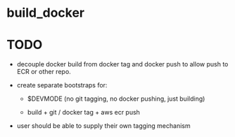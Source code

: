 # build_docker

# TODO

* decouple docker build from docker tag and docker push
  to allow push to ECR or other repo.

* create separate bootstraps for:
  
  * $DEVMODE (no git tagging, no docker pushing, just building)

  * build + git / docker tag + aws ecr push

* user should be able to supply their own tagging mechanism
